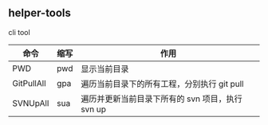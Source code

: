 ## helper-tools

cli tool

| 命令       | 缩写 | 作用                                             |
| ---------- | ---- | ------------------------------------------------ |
| PWD        | pwd  | 显示当前目录                                     |
| GitPullAll | gpa  | 遍历当前目录下的所有工程，分别执行 git pull      |
| SVNUpAll   | sua  | 遍历并更新当前目录下所有的 svn 项目，执行 svn up |
